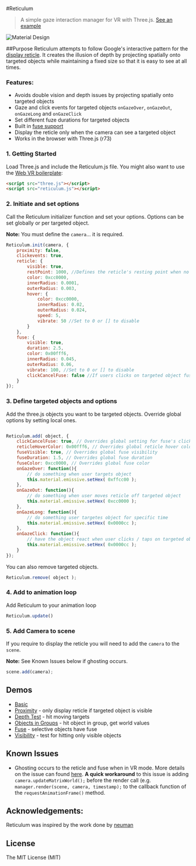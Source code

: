 #Reticulum

> A simple gaze interaction manager for VR with Three.js. [See an example](http://gqpbj.github.io/Reticulum/)

![Material Design](http://gqpbj.github.io/Reticulum/examples/img/interactivepatterns_displayreticle.png)

##Purpose
Reticulum attempts to follow Google's interactive pattern for the [display reticle](http://www.google.com/design/spec-vr/interactive-patterns/display-reticle.html). It creates the illusion of depth by projecting spatially onto targeted objects while maintaining a fixed size so that it is easy to see at all times.


### Features:
- Avoids double vision and depth issues by projecting spatially onto targeted objects
- Gaze and click events for targeted objects `onGazeOver`, `onGazeOut`, `onGazeLong` and `onGazeClick`
- Set different fuze durations for targeted objects
- Built in [fuse support](http://www.google.com/design/spec-vr/interactive-patterns/controls.html#controls-fuse-buttons)
- Display the reticle only when the camera can see a targeted object 
- Works in the browser with Three.js (r73)


### 1. Getting Started

Load Three.js and include the Reticulum.js file. You might also want to use the [Web VR boilerplate](https://github.com/borismus/webvr-boilerplate):

```html
<script src="three.js"></script>
<script src="reticulum.js"></script>

```

### 2. Initiate and set options

Call the Reticulum initializer function and set your options. Options can be set globally or per targeted object. 

**Note:** You must define the `camera`... it is required. 

```javascript
Reticulum.init(camera, {
	proximity: false,
	clickevents: true,
	reticle: {
		visible: true,
		restPoint: 1000, //Defines the reticle's resting point when no object has been targeted
		color: 0xcc0000,
		innerRadius: 0.0001,
		outerRadius: 0.003,
		hover: {
			color: 0xcc0000,
			innerRadius: 0.02,
			outerRadius: 0.024,
			speed: 5,
			vibrate: 50 //Set to 0 or [] to disable
		}
	},
	fuse: {
		visible: true,
		duration: 2.5,
		color: 0x00fff6,
		innerRadius: 0.045,
		outerRadius: 0.06,
		vibrate: 100, //Set to 0 or [] to disable
		clickCancelFuse: false //If users clicks on targeted object fuse is canceled
	}
});
```

### 3. Define targeted objects and options

Add the three.js objects you want to be targeted objects. Override global options by setting local ones.

```javascript

Reticulum.add( object, {
	clickCancelFuse: true, // Overrides global setting for fuse's clickCancelFuse
	reticleHoverColor: 0x00fff6, // Overrides global reticle hover color
	fuseVisible: true, // Overrides global fuse visibility
	fuseDuration: 1.5, // Overrides global fuse duration
	fuseColor: 0xcc0000, // Overrides global fuse color
	onGazeOver: function(){
		// do something when user targets object
		this.material.emissive.setHex( 0xffcc00 );
	},
	onGazeOut: function(){
		// do something when user moves reticle off targeted object
		this.material.emissive.setHex( 0xcc0000 );
	},
	onGazeLong: function(){
		// do something user targetes object for specific time
		this.material.emissive.setHex( 0x0000cc );
	},
	onGazeClick: function(){
		// have the object react when user clicks / taps on targeted object
		this.material.emissive.setHex( 0x0000cc );
	}
});
``` 

You can also remove targeted objects.
```javascript
Reticulum.remove( object );
```


### 4. Add to animation loop

Add Reticulum to your animation loop 

```javascript
Reticulum.update()
```


### 5. Add Camera to scene

If you require to display the reticle you will need to add the `camera` to the `scene`. 

**Note:** See Known Issues below if ghosting occurs. 

```javascript
scene.add(camera);
```

## Demos

- [Basic](http://gqpbj.github.io/Reticulum/)
- [Proximity](http://gqpbj.github.io/Reticulum/examples/proximity.html) - only display reticle if targeted object is visible
- [Depth Test](http://gqpbj.github.io/Reticulum/examples/depth.html) - hit moving targets 
- [Objects in Groups](http://gqpbj.github.io/Reticulum/examples/groups.html) - hit object in group, get world values 
- [Fuse](http://gqpbj.github.io/Reticulum/examples/fuse.html) - selective objects have fuse
- [Visibility](http://gqpbj.github.io/Reticulum/examples/visibility.html) - test for hitting only visible objects  

## Known Issues
- Ghosting occurs to the reticle and fuse when in VR mode. More details on the issue can found [here](https://github.com/mrdoob/three.js/issues/7041). **A quick workaround** to this issue is adding `camera.updateMatrixWorld();` before the render call (e.g. `manager.render(scene, camera, timestamp);` to the callback function of the `requestAnimationFrame()` method. 


## Acknowledgements:
Reticulum was inspired by the work done by [neuman](https://github.com/neuman/vreticle)

## License
The MIT License (MIT)